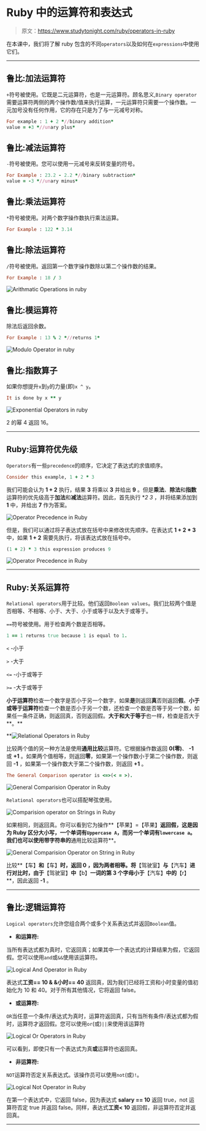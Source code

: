 # Ruby 中的运算符和表达式

> 原文：<https://www.studytonight.com/ruby/operators-in-ruby>

在本课中，我们将了解 ruby 包含的不同`operators`以及如何在`expressions`中使用它们。

* * *

## 鲁比:加法运算符

`+`符号被使用。它既是二元运算符，也是一元运算符。顾名思义,`Binary operator`需要运算符两侧的两个操作数/值来执行运算，一元运算符只需要一个操作数。一元加号没有任何作用，它的存在只是为了与一元减号对称。

```rb
For example : 1 + 2 *//binary addition*
value = +3 *//unary plus*

```

## 鲁比:减法运算符

`-`符号被使用。您可以使用一元减号来反转变量的符号。

```rb
For Example : 23.2 - 2.2 *//binary subtraction*
value = -3 *//unary minus*

```

## 鲁比:乘法运算符

`*`符号被使用。对两个数字操作数执行乘法运算。

```rb
For Example : 122 * 3.14
```

## 鲁比:除法运算符

`/`符号被使用。返回第一个数字操作数除以第二个操作数的结果。

```rb
For Example : 18 / 3
```

![Arithmatic Operations in ruby](img/bdce986c0bd39aaab6af41b255557143.png)

## 鲁比:模运算符

除法后返回余数。

```rb
For Example : 13 % 2 *//returns 1*
```

![Modulo Operator in ruby](img/080ba637344d16acc6d225989c6300ed.png)

## 鲁比:指数算子

如果你想提升`x`到`y`的力量(即)`x ^ y`。

```rb
It is done by x ** y
```

![Exponential Operators in ruby](img/f907f426937efc75ec3f1fe030688f15.png)

2 的幂 4 返回 16。

* * *

## Ruby:运算符优先级

`Operators`有一些`precedence`的顺序，它决定了表达式的求值顺序。

```rb
Consider this example, 1 + 2 * 3
```

我们可能会认为 **1 + 2** 执行，结果 **3** 将乘以 **3** 并给出 **9** 。但是**乘法**、**除法**和**指数**运算符的优先级高于**加法**和**减法**运算符。因此，首先执行 **2 *3** ，并将结果添加到 **1** 中，并给出 **7** 作为答案。

![Operator Precedence in Ruby](img/7acee3e9f4cc3dd5a474fff8a7f8a1c8.png)

但是，我们可以通过将子表达式放在括号中来修改优先顺序。在表达式 **1 + 2 * 3** 中，如果 **1 + 2** 需要先执行，将该表达式放在括号中。

```rb
(1 + 2) * 3 this expression produces 9
```

![Operator Precedence in Ruby](img/19f79d1498aa9fd68bb8f2ca9c9af1a8.png)

* * *

## Ruby:关系运算符

`Relational operators`用于比较。他们返回`Boolean values`。我们比较两个值是否相等、不相等、小于、大于、小于或等于以及大于或等于。

`==`符号被使用。用于检查两个数是否相等。

```rb
1 == 1 returns true because 1 is equal to 1.
```

`<` -小于

`>` -大于

`<=` -小于或等于

`>=` -大于或等于

**小于运算符**检查一个数字是否小于另一个数字，如果**是**则返回**真**否则返回**假**。**小于或等于运算符**检查一个数是否小于另一个数，还检查一个数是否等于另一个数，如果任一条件正确，则返回真，否则返回假。**大于和大于等于**也一样，检查是否大于**。**

 **![Relational Operators in Ruby](img/7bf2ce1ab802610e76cce2d4b37b2036.png)

比较两个值的另一种方法是使用**通用比较**运算符。它根据操作数返回 **0(零)**、 **-1** 或 **+1** 。如果两个值相等，则返回**零**，如果第一个操作数小于第二个操作数，则返回 **-1** ，如果第一个操作数大于第二个操作数，则返回 **+1** 。

```rb
The General Comparison operator is <=>(< = >).
```

![General Comparision Operator in Ruby](img/57f63537cf71ae95b1a2cd87e7cd4c8b.png)

`Relational operators`也可以搭配琴弦使用。

![Comparision operator on Strings in Ruby](img/5ae6f088274f6064073c2908b0e20285.png)

如果相同，则返回真。你可以看到它为操作**【苹果】=【苹果】**返回假，这是因为 Ruby 区分大小写，一个单词有`Uppercase A`，而另一个单词有`lowercase a`。我们也可以使用带字符串的**通用比较运算符**。

![General Comparision Operator on String in Ruby](img/5cf40136ac7dab99728115a5b8a0792c.png)

比较**【车】**和**【车】**时，返回 **0** ，因为两者相等。将**【驾驶室】**与**【汽车】**进行对比时，由于**【驾驶室】**中**【b】**一词的第 3 个字母小于**【汽车】**中的**【r】**，因此返回 **-1** 。

* * *

## 鲁比:逻辑运算符

`Logical operators`允许您组合两个或多个关系表达式并返回`Boolean`值。

*   **和运算符:**

当所有表达式都为真时，它返回真；如果其中一个表达式的计算结果为假，它返回假。您可以使用`and`或`&&`使用该运算符。

![Logical And Operator in Ruby](img/36134c58ae3d7d43dedcd05df9a8ad60.png)

表达式**工资== 10 & &小时== 40** 返回真，因为我们已经将工资和小时变量的值初始化为 10 和 40。对于所有其他情况，它将返回 false。

*   **或运算符:**

`OR`当任意一个条件/表达式为真时，运算符返回真，只有当所有条件/表达式都为假时，运算符才返回假。您可以使用`or`(或)`||`来使用该运算符

![Logical Or Operators in Ruby](img/0e702ce5f9ecda8299b03b72eb6fce1b.png)

可以看到，即使只有一个表达式为真**或**运算符也返回真。

*   **非运算符:**

`NOT`运算符否定关系表达式。该操作员可以使用`not`(或)`!`。

![Logical Not Operator in Ruby](img/640a6e464cd1ca92fd2b89e34d91cc61.png)

在第一个表达式中，它返回 false，因为表达式 **salary == 10** 返回 true，not 运算符否定 true 并返回 false。同样，表达式**工资< 10** 返回假，非运算符否定并返回真。

* * ***